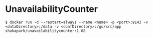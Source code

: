 # UnavailabilityCounter

~~~ shell
$ docker run -d --restart=always --name <name> -p <port>:9143 -v <dataDirectory>:/data -v <confDirectory>:/go/src/app shakapark/unavailabilitycounter:1.08
~~~
